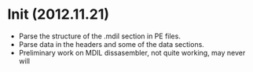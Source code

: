 # Init (2012.11.21)
* Parse the structure of the .mdil section in PE files.
* Parse data in the headers and some of the data sections.
* Preliminary work on MDIL dissasembler, not quite working, may never will